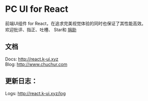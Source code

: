 # PC UI for React
  前端UI组件 for React，在追求完美视觉体验的同时也保证了其性能高效。  
  欢迎批评、指正、吐槽、 Star和 <a href="https://react.k-ui.xyz/sponsor">捐助 </a> 
## 文档
Docs: <a href="https://react.k-ui.xyz"> http://react.k-ui.xyz </a>  
Blog: <a href="https://www.chuchur.com"> http://www.chuchur.com </a> 

## 更新日志：

Logs: <a href="https://react.k-ui.xyz/log"> http://react.k-ui.xyz/log </a>  
